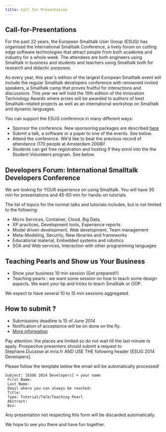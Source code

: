 ```yaml
---
title: Call for Presentation
---
```


## Call-for-Presentations

For the past 22 years, the European Smalltalk User Group (ESUG) has organised the International Smalltalk Conference, a lively forum on cutting edge software technologies that attract people from both academia and industry for a whole week. The attendees are both engineers using Smalltalk in business and students and teachers using Smalltalk both for research and didactic purposes.

As every year, this year's edition of the largest European Smalltalk event will include the regular Smalltalk developers conference with renowned invited speakers, a Smalltalk camp that proves fruitful for interactions and discussions. This year we will hold the 10th edition of the Innovation Technology Awards where prizes will be awarded to authors of best Smalltalk-related projects as well as an international workshop on Smalltalk and dynamic languages.

You can support the ESUG conference in many different ways:

- Sponsor the conference. New sponsoring packages are described [here](../become_sponsor.html)
- Submit a talk, a software or a paper to one of the events. See below.
- Attend the conference. We'd like to beat the previous record of attendance (170 people at Amsterdam 2008)!
- Students can get free registration and hosting if they enrol into the the Student Volunteers program. See below.

## Developers Forum: International Smalltalk Developers Conference

We are looking for YOUR experience on using Smalltalk. You will have 30 min for presentations and 45-60 min for hands-on tutorials.

The list of topics for the normal talks and tutorials includes, but is not limited to the following:

- Micro Services, Container, Cloud, Big Data,
- XP practices, Development tools, Experience reports
- Model driven development, Web development, Team management
- Meta-Modeling, Security, New libraries and frameworks
- Educational material, Embedded systems and robotics
- SOA and Web services, Interaction with other programming languages


## Teaching Pearls and Show us Your Business

- Show your business 10 min session (Get prepared!!)
- Teaching pearls : we want some session on how to teach some design aspects. We want your tip and tricks to teach Smalltalk or OOP.

We expect to have several 10 to 15 min sessions aggregated.


## How to submit ?

- Submissions deadline is 15 of June 2014
- Notification of acceptance will be on done on the fly.
- [More information](conf2014.html)

Pay attention: the places are limited so do not wait till the last minute to apply.  Prospective presenters should submit a request to Stephane.Ducasse at inria.fr AND USE THE following header [ESUG 2014 Developers].

Please follow the template below the email will be automatically processed!

```
Subject: [ESUG 2014 Developers] + your name
 First Name:
 Last Name:
 Email where you can always be reached:
 Title:
 Type: Tutorial/Talk/Teaching Pearl
 Abstract:
 Bio:
```

Any presentation not respecting this form will be discarded automatically.

We hope to see you there and have fun together.

